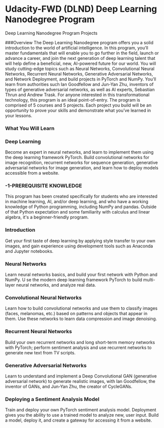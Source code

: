 # Udacity-FWD (DLND) Deep Learning Nanodegree Program
 Deep Learning Nanodegree Program Projects
 
###Overview
The Deep Learning Nanodegree program offers you a solid introduction to the world of artificial intelligence.
In this program, you’ll master fundamentals that will enable you to go further in the field, launch or advance
a career, and join the next generation of deep learning talent that will help define a beneficial, new,
AI-powered future for our world. You will study cutting-edge topics such as Neural Networks, Convolutional
Neural Networks, Recurrent Neural Networks, Generative Adversarial Networks, and Network Deployment,
and build projects in PyTorch and NumPy. You’ll learn from authorities such Ian Goodfellow and Jun-Yan
Zhu, inventors of types of generative adversarial networks, as well as AI experts, Sebastian Thrun and Andrew
Trask. For anyone interested in this transformational technology, this program is an ideal point-of-entry.
The program is comprised of 5 courses and 5 projects. Each project you build will be an opportunity to
prove your skills and demonstrate what you’ve learned in your lessons. 

### What You Will Learn

### Deep Learning

Become an expert in neural networks, and learn to implement them using the deep learning 
framework PyTorch. Build convolutional networks for image recognition, recurrent networks 
for sequence generation, generative adversarial networks for image generation, 
and learn how to deploy models accessible from a website.



### -1-PREREQUISITE KNOWLEDGE
This program has been created specifically for students who are interested in machine learning, AI, 
and/or deep learning, and who have a working knowledge of Python programming, including NumPy and pandas. Outside of that Python expectation and some familiarity with calculus and linear algebra, it's a beginner-friendly program. 

### Introduction
Get your first taste of deep learning by applying style transfer to your own images, 
and gain experience using development tools such as Anaconda and Jupyter notebooks.

### Neural Networks
Learn neural networks basics, and build your first network with Python and NumPy. U
se the modern deep learning framework PyTorch to build multi-layer neural networks, 
and analyze real data.

### Convolutional Neural Networks
Learn how to build convolutional networks and use them to classify images (faces, melanomas, etc.) 
based on patterns and objects that appear in them. 
Use these networks to learn data compression and image denoising.

### Recurrent Neural Networks
Build your own recurrent networks and long short-term memory networks with PyTorch; 
perform sentiment analysis and use recurrent networks to generate new text from TV scripts.

### Generative Adversarial Networks
Learn to understand and implement a Deep Convolutional GAN (generative adversarial network) 
to generate realistic images, with Ian Goodfellow, the inventor of GANs, and Jun-Yan Zhu, 
the creator of CycleGANs.

### Deploying a Sentiment Analysis Model
Train and deploy your own PyTorch sentiment analysis model. 
Deployment gives you the ability to use a trained model to analyze new, user input. 
Build a model, deploy it, and create a gateway for accessing it from a website.
